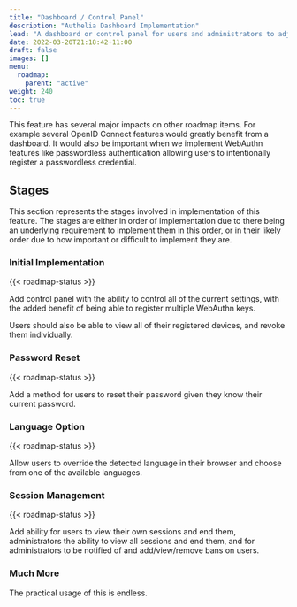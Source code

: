 ```yaml
---
title: "Dashboard / Control Panel"
description: "Authelia Dashboard Implementation"
lead: "A dashboard or control panel for users and administrators to adjust their settings or Authelia's settings is easily one of the most impactful features we can implment."
date: 2022-03-20T21:18:42+11:00
draft: false
images: []
menu:
  roadmap:
    parent: "active"
weight: 240
toc: true
---
```


This feature has several major impacts on other roadmap items. For example several OpenID Connect features would greatly
benefit from a dashboard. It would also be important when we implement WebAuthn features like passwordless
authentication allowing users to intentionally register a passwordless credential.

## Stages

This section represents the stages involved in implementation of this feature. The stages are either in order of
implementation due to there being an underlying requirement to implement them in this order, or in their likely order
due to how important or difficult to implement they are.

### Initial Implementation

{{< roadmap-status >}}

Add control panel with the ability to control all of the current settings, with the added benefit of being able to
register multiple WebAuthn keys.

Users should also be able to view all of their registered devices, and revoke them individually.

### Password Reset

{{< roadmap-status >}}

Add a method for users to reset their password given they know their current password.

### Language Option

{{< roadmap-status >}}

Allow users to override the detected language in their browser and choose from one of the available languages.

### Session Management

{{< roadmap-status >}}

Add ability for users to view their own sessions and end them, administrators the ability to view all sessions and end
them, and for administrators to be notified of and add/view/remove bans on users.

### Much More

The practical usage of this is endless.
